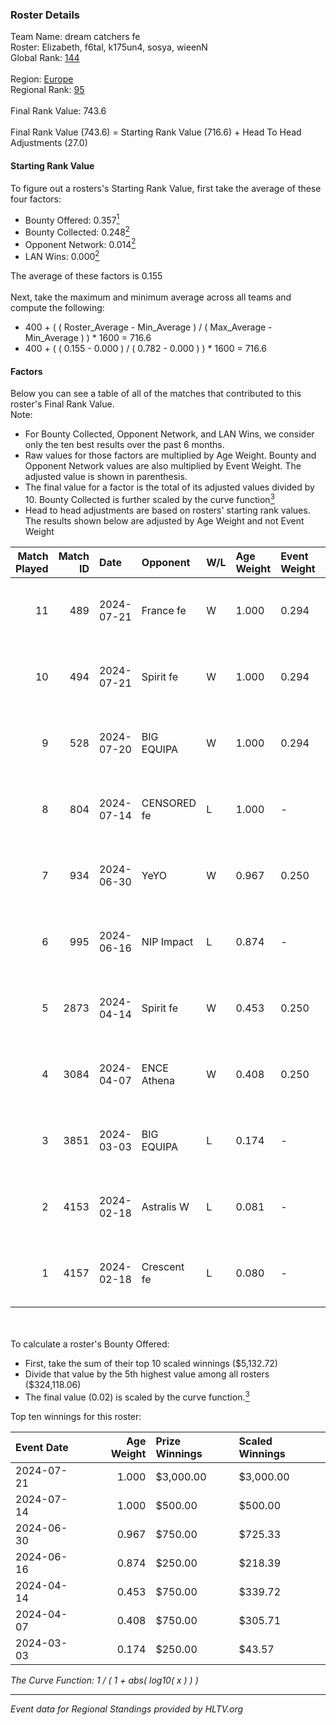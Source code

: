 ### Roster Details<br />
Team Name: dream catchers fe<br />
Roster: Elizabeth, f6tal, k175un4, sosya, wieenN<br />
Global Rank: [144](../standings_global.md)<br />
<br />
Region: [Europe]( ../standings_europe.md)<br />
Regional Rank: [95]( ../standings_europe.md)<br />
<br />
Final Rank Value:  743.6<br />
<br />
Final Rank Value (743.6) = Starting Rank Value (716.6) + Head To Head Adjustments (27.0)<br />

#### Starting Rank Value<br />
To figure out a rosters's Starting Rank Value, first take the average of these four factors:<br />
- Bounty Offered: 0.357[<sup>1</sup>](#table2)
- Bounty Collected: 0.248[<sup>2</sup>](#table1)
- Opponent Network: 0.014[<sup>2</sup>](#table1)
- LAN Wins: 0.000[<sup>2</sup>](#table1)

The average of these factors is 0.155<br />
<br />
Next, take the maximum and minimum average across all teams and compute the following:<br />
- 400 + ( ( Roster_Average - Min_Average ) / ( Max_Average - Min_Average ) ) * 1600 = 716.6
- 400 + ( ( 0.155 - 0.000 ) / ( 0.782 - 0.000 ) ) * 1600 = 716.6


#### Factors<br />
Below you can see a table of all of the matches that contributed to this roster's Final Rank Value.<br />
Note:<br />

- For Bounty Collected, Opponent Network, and LAN Wins, we consider only the ten best results over the past 6 months.
- Raw values for those factors are multiplied by Age Weight. Bounty and Opponent Network values are also multiplied by Event Weight. The adjusted value is shown in parenthesis.
- The final value for a factor is the total of its adjusted values divided by 10. Bounty Collected is further scaled by the curve function[<sup>3</sup>](#curveFunction)
- Head to head adjustments are based on rosters' starting rank values. The results shown below are adjusted by Age Weight and not Event Weight
<span id="table1"></span><br />


| Match Played | Match ID | Date       | Opponent    | W/L | Age Weight | Event Weight | Bounty Collected | Opponent Network | LAN Wins  | H2H Adj. | Roster                                   |
| -: | -: | :- | :- | :- | :- | :- | :- | :- | :- | -: | :- |
|           11 |      489 | 2024-07-21 | France fe   | W   | 1.000      | 0.294        | 0.006 (0.002)    | 0.118 (0.035)    | 0 (0.000) |    13.44 | Elizabeth, f6tal, k175un4, sosya, wieenN |
|           10 |      494 | 2024-07-21 | Spirit fe   | W   | 1.000      | 0.294        | 0.005 (0.001)    | 0.141 (0.041)    | 0 (0.000) |    11.63 | Elizabeth, f6tal, k175un4, sosya, wieenN |
|            9 |      528 | 2024-07-20 | BIG EQUIPA  | W   | 1.000      | 0.294        | 0.017 (0.005)    | 0.151 (0.044)    | 0 (0.000) |    18.20 | Elizabeth, f6tal, k175un4, sosya, wieenN |
|            8 |      804 | 2024-07-14 | CENSORED fe | L   | 1.000      | -            | -                | -                | -         |   -15.97 | Elizabeth, f6tal, k175un4, t4tty, wieenN |
|            7 |      934 | 2024-06-30 | YeYO        | W   | 0.967      | 0.250        | 0.001 (0.000)    | 0.000 (0.000)    | 0 (0.000) |     7.74 | Elizabeth, f6tal, k175un4, sosya, wieenN |
|            6 |      995 | 2024-06-16 | NIP Impact  | L   | 0.874      | -            | -                | -                | -         |   -13.49 | k175un4, sosya, Stormy, unknxwn, wieenN  |
|            5 |     2873 | 2024-04-14 | Spirit fe   | W   | 0.453      | 0.250        | 0.005 (0.001)    | 0.141 (0.016)    | 0 (0.000) |     5.79 | k175un4, sosya, Stormy, trigusha, wieenN |
|            4 |     3084 | 2024-04-07 | ENCE Athena | W   | 0.408      | 0.250        | 0.002 (0.000)    | 0.036 (0.004)    | 0 (0.000) |     5.02 | k175un4, sosya, Stormy, trigusha, wieenN |
|            3 |     3851 | 2024-03-03 | BIG EQUIPA  | L   | 0.174      | -            | -                | -                | -         |    -2.32 | k175un4, sosya, Stormy, trigusha, wieenN |
|            2 |     4153 | 2024-02-18 | Astralis W  | L   | 0.081      | -            | -                | -                | -         |    -1.61 | k175un4, mikeri, sosya, Stormy, wieenN   |
|            1 |     4157 | 2024-02-18 | Crescent fe | L   | 0.080      | -            | -                | -                | -         |    -1.45 | k175un4, mikeri, sosya, Stormy, wieenN   |

<br />
<span id="table2"></span><br />
To calculate a roster's Bounty Offered:<br />

- First, take the sum of their top 10 scaled winnings ($5,132.72)
- Divide that value by the 5th highest value among all rosters ($324,118.06)
- The final value (0.02) is scaled by the curve function.[<sup>3</sup>](#curveFunction)

Top ten winnings for this roster:<br />

| Event Date | Age Weight | Prize Winnings | Scaled Winnings |
| :- | -: | :- | :- |
| 2024-07-21 |      1.000 | $3,000.00      | $3,000.00       |
| 2024-07-14 |      1.000 | $500.00        | $500.00         |
| 2024-06-30 |      0.967 | $750.00        | $725.33         |
| 2024-06-16 |      0.874 | $250.00        | $218.39         |
| 2024-04-14 |      0.453 | $750.00        | $339.72         |
| 2024-04-07 |      0.408 | $750.00        | $305.71         |
| 2024-03-03 |      0.174 | $250.00        | $43.57          |


<span id="curveFunction"></span>_The Curve Function: 1 / ( 1 + abs( log10( x ) ) )_<br />

---
_Event data for Regional Standings provided by HLTV.org_<br />

